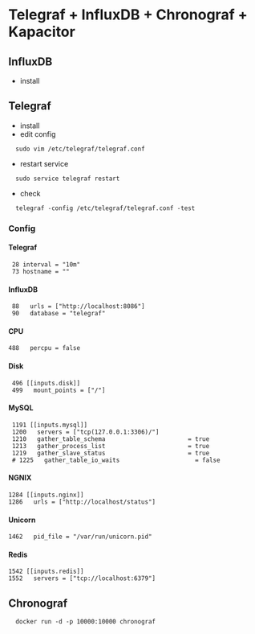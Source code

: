 # Telegraf + InfluxDB + Chronograf + Kapacitor

## InfluxDB
 - install

## Telegraf
 - install
 - edit config
```
  sudo vim /etc/telegraf/telegraf.conf
```
 - restart service 
```
  sudo service telegraf restart
```
 - check
```
  telegraf -config /etc/telegraf/telegraf.conf -test
```
### Config
 
#### Telegraf
```
 28 interval = "10m"
 73 hostname = ""
```

#### InfluxDB
```
 88   urls = ["http://localhost:8086"]
 90   database = "telegraf"
```

#### CPU
```
488   percpu = false
```


#### Disk
```
 496 [[inputs.disk]]
 499   mount_points = ["/"]
```

#### MySQL
```
 1191 [[inputs.mysql]]
 1200   servers = ["tcp(127.0.0.1:3306)/"]
 1210   gather_table_schema                       = true
 1213   gather_process_list                       = true
 1219   gather_slave_status                       = true
 # 1225   gather_table_io_waits                     = false
```

#### NGNIX
```
1284 [[inputs.nginx]]
1286   urls = ["http://localhost/status"]
```

#### Unicorn
```
1462   pid_file = "/var/run/unicorn.pid"
```

#### Redis
```
1542 [[inputs.redis]]
1552   servers = ["tcp://localhost:6379"]
```

## Chronograf
```
  docker run -d -p 10000:10000 chronograf
```
